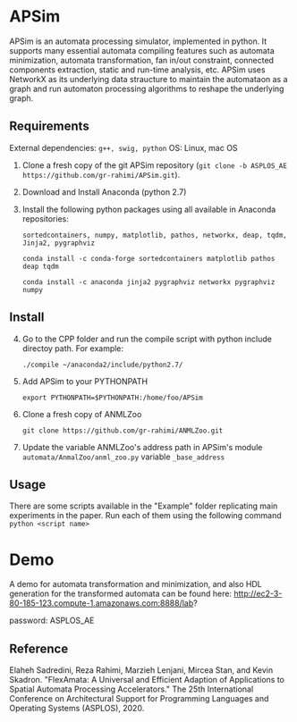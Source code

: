 # APSim 

APSim is an automata processing simulator, implemented in python. It supports many essential automata compiling features such as automata minimization, automata transformation, fan in/out constraint, connected components extraction, static and run-time analysis, etc.
APSim uses NetworkX as its underlying data straucture to maintain the automataon as a graph and run automaton processing algorithms to reshape the underlying graph.

Requirements
------------
External dependencies: `g++, swig, python`
OS: Linux, mac OS

1. Clone a fresh copy of the git APSim repository (`git clone -b ASPLOS_AE https://github.com/gr-rahimi/APSim.git`).

2. Download and Install Anaconda (python 2.7)

3. Install the following python packages using all available in Anaconda repositories:

    `sortedcontainers, numpy, matplotlib, pathos, networkx, deap, tqdm, Jinja2, pygraphviz`
    
    `conda install -c conda-forge sortedcontainers matplotlib pathos deap tqdm`
    
    `conda install -c anaconda jinja2 pygraphviz networkx pygraphviz numpy`
    

Install
-------

4. Go to the CPP folder and run the compile script with python include directoy path. For example:

    `./compile ~/anaconda2/include/python2.7/`
    
5. Add APSim to your PYTHONPATH

    `export PYTHONPATH=$PYTHONPATH:/home/foo/APSim`

6. Clone a fresh copy of ANMLZoo

    `git clone https://github.com/gr-rahimi/ANMLZoo.git`

7. Update the variable ANMLZoo's address path in APSim's module `automata/AnmalZoo/anml_zoo.py` variable `_base_address`


Usage
-------
There are some scripts available in the "Example" folder replicating main experiments in the paper. Run each of them using the following command
`python <script name>`



# Demo
A demo for automata transformation and minimization, and also HDL generation for the transformed automata can be found here:
http://ec2-3-80-185-123.compute-1.amazonaws.com:8888/lab?

password: ASPLOS_AE


Reference
----------
Elaheh Sadredini, Reza Rahimi, Marzieh Lenjani, Mircea Stan, and Kevin Skadron. "FlexAmata: A Universal and
Efficient Adaption of Applications to Spatial Automata Processing Accelerators." The 25th International Conference on
Architectural Support for Programming Languages and Operating Systems (ASPLOS), 2020.

